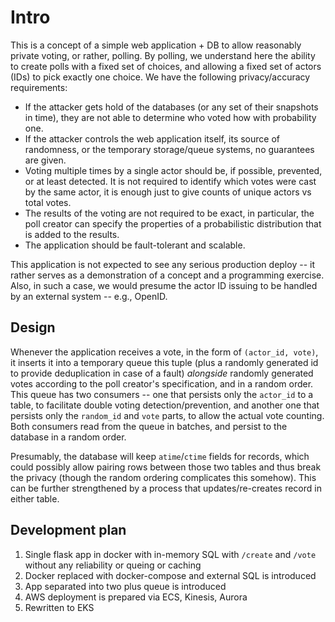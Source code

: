 # Intro
This is a concept of a simple web application + DB to allow reasonably private voting, or rather, polling.
By polling, we understand here the ability to create polls with a fixed set of choices, and allowing a fixed set of actors (IDs) to pick exactly one choice.
We have the following privacy/accuracy requirements:
* If the attacker gets hold of the databases (or any set of their snapshots in time), they are not able to determine who voted how with probability one.
* If the attacker controls the web application itself, its source of randomness, or the temporary storage/queue systems, no guarantees are given.
* Voting multiple times by a single actor should be, if possible, prevented, or at least detected. It is not required to identify which votes were cast by the same actor, it is enough just to give counts of unique actors vs total votes.
* The results of the voting are not required to be exact, in particular, the poll creator can specify the properties of a probabilistic distribution that is added to the results.
* The application should be fault-tolerant and scalable.

This application is not expected to see any serious production deploy -- it rather serves as a demonstration of a concept and a programming exercise.
Also, in such a case, we would presume the actor ID issuing to be handled by an external system -- e.g., OpenID.

## Design
Whenever the application receives a vote, in the form of `(actor_id, vote)`, it inserts it into a temporary queue this tuple (plus a randomly generated id to provide deduplication in case of a fault) *alongside* randomly generated votes according to the poll creator's specification, and in a random order.
This queue has two consumers -- one that persists only the `actor_id` to a table, to facilitate double voting detection/prevention, and another one that persists only the `random_id` and `vote` parts, to allow the actual vote counting. Both consumers read from the queue in batches, and persist to the database in a random order.

Presumably, the database will keep `atime`/`ctime` fields for records, which could possibly allow pairing rows between those two tables and thus break the privacy (though the random ordering complicates this somehow).
This can be further strengthened by a process that updates/re-creates record in either table.

## Development plan
1. Single flask app in docker with in-memory SQL with `/create` and `/vote` without any reliability or queing or caching
2. Docker replaced with docker-compose and external SQL is introduced
3. App separated into two plus queue is introduced
4. AWS deployment is prepared via ECS, Kinesis, Aurora
5. Rewritten to EKS
